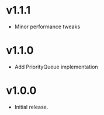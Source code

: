 v1.1.1
======

* Minor performance tweaks

v1.1.0
======

* Add PriorityQueue implementation

v1.0.0
======

* Initial release.
